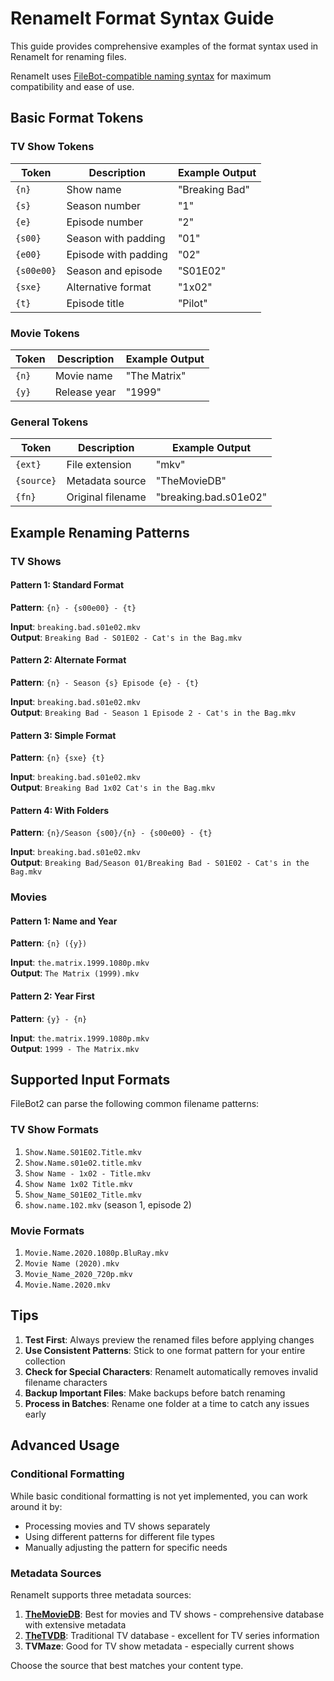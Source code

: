 # RenameIt Format Syntax Guide

This guide provides comprehensive examples of the format syntax used in RenameIt for renaming files.

RenameIt uses [FileBot-compatible naming syntax](https://www.filebot.net/naming.html) for maximum compatibility and ease of use.

## Basic Format Tokens

### TV Show Tokens

| Token | Description | Example Output |
|-------|-------------|----------------|
| `{n}` | Show name | "Breaking Bad" |
| `{s}` | Season number | "1" |
| `{e}` | Episode number | "2" |
| `{s00}` | Season with padding | "01" |
| `{e00}` | Episode with padding | "02" |
| `{s00e00}` | Season and episode | "S01E02" |
| `{sxe}` | Alternative format | "1x02" |
| `{t}` | Episode title | "Pilot" |

### Movie Tokens

| Token | Description | Example Output |
|-------|-------------|----------------|
| `{n}` | Movie name | "The Matrix" |
| `{y}` | Release year | "1999" |

### General Tokens

| Token | Description | Example Output |
|-------|-------------|----------------|
| `{ext}` | File extension | "mkv" |
| `{source}` | Metadata source | "TheMovieDB" |
| `{fn}` | Original filename | "breaking.bad.s01e02" |

## Example Renaming Patterns

### TV Shows

#### Pattern 1: Standard Format
**Pattern**: `{n} - {s00e00} - {t}`

**Input**: `breaking.bad.s01e02.mkv`  
**Output**: `Breaking Bad - S01E02 - Cat's in the Bag.mkv`

#### Pattern 2: Alternate Format
**Pattern**: `{n} - Season {s} Episode {e} - {t}`

**Input**: `breaking.bad.s01e02.mkv`  
**Output**: `Breaking Bad - Season 1 Episode 2 - Cat's in the Bag.mkv`

#### Pattern 3: Simple Format
**Pattern**: `{n} {sxe} {t}`

**Input**: `breaking.bad.s01e02.mkv`  
**Output**: `Breaking Bad 1x02 Cat's in the Bag.mkv`

#### Pattern 4: With Folders
**Pattern**: `{n}/Season {s00}/{n} - {s00e00} - {t}`

**Input**: `breaking.bad.s01e02.mkv`  
**Output**: `Breaking Bad/Season 01/Breaking Bad - S01E02 - Cat's in the Bag.mkv`

### Movies

#### Pattern 1: Name and Year
**Pattern**: `{n} ({y})`

**Input**: `the.matrix.1999.1080p.mkv`  
**Output**: `The Matrix (1999).mkv`

#### Pattern 2: Year First
**Pattern**: `{y} - {n}`

**Input**: `the.matrix.1999.1080p.mkv`  
**Output**: `1999 - The Matrix.mkv`

## Supported Input Formats

FileBot2 can parse the following common filename patterns:

### TV Show Formats

1. `Show.Name.S01E02.Title.mkv`
2. `Show.Name.s01e02.title.mkv`
3. `Show Name - 1x02 - Title.mkv`
4. `Show Name 1x02 Title.mkv`
5. `Show_Name_S01E02_Title.mkv`
6. `show.name.102.mkv` (season 1, episode 2)

### Movie Formats

1. `Movie.Name.2020.1080p.BluRay.mkv`
2. `Movie Name (2020).mkv`
3. `Movie_Name_2020_720p.mkv`
4. `Movie.Name.2020.mkv`

## Tips

1. **Test First**: Always preview the renamed files before applying changes
2. **Use Consistent Patterns**: Stick to one format pattern for your entire collection
3. **Check for Special Characters**: RenameIt automatically removes invalid filename characters
4. **Backup Important Files**: Make backups before batch renaming
5. **Process in Batches**: Rename one folder at a time to catch any issues early

## Advanced Usage

### Conditional Formatting

While basic conditional formatting is not yet implemented, you can work around it by:
- Processing movies and TV shows separately
- Using different patterns for different file types
- Manually adjusting the pattern for specific needs

### Metadata Sources

RenameIt supports three metadata sources:
1. **[TheMovieDB](https://www.themoviedb.org/?language=en-GB)**: Best for movies and TV shows - comprehensive database with extensive metadata
2. **[TheTVDB](https://www.thetvdb.com/)**: Traditional TV database - excellent for TV series information
3. **TVMaze**: Good for TV show metadata - especially current shows

Choose the source that best matches your content type.
